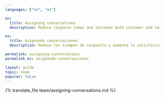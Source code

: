 ```yaml
---
languages: ["en", "es"]

en:
  title: Assigning conversations
  description: Reduce response times and increase both customer and team satisfaction with a clear chain of responsibility.

es:
  title: Asignando conversaciones
  description: Reduce los tiempos de respuesta y aumenta la satisfacción del cliente y del equipo manteniendo una cadena clara de responsabilidad.

permalink: assigning-conversations
permalink_es: asignando-conversaciones

layout: guide
topic: team
popular: false
---
```


{% translate_file team/assigning-conversations.md %}